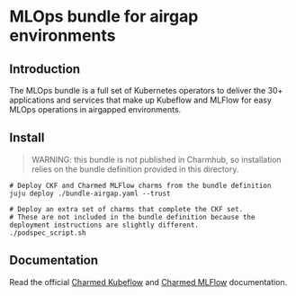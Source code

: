 # MLOps bundle for airgap environments

## Introduction

The MLOps bundle is a full set of Kubernetes operators to deliver the 30+ applications and services that make up Kubeflow and MLFlow for easy MLOps operations in airgapped environments.

## Install

> WARNING: this bundle is not published in Charmhub, so installation relies on the bundle definition provided in this directory.

```
# Deploy CKF and Charmed MLFlow charms from the bundle definition
juju deploy ./bundle-airgap.yaml --trust

# Deploy an extra set of charms that complete the CKF set.
# These are not included in the bundle definition because the deployment instructions are slightly different.
./podspec_script.sh
```

## Documentation

Read the official [Charmed Kubeflow][ckfdocs] and [Charmed MLFlow][mlflowdocs] documentation.

[ckfdocs]: https://charmed-kubeflow.io/docs/
[mlflowdocs]: https://documentation.ubuntu.com/charmed-mlflow/en/latest/
